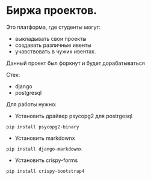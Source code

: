 # Биржа проектов. 
Это платформа, где студенты могут: 
- выкладывать свои проекты 
- создавать различные ивенты
- учавствовать в чужих ивентах.

Данный проект был форкнут и будет дорабатываться

Стек:
- django
- postgresql

Для работы нужно:

- Установить драйвер psycopg2 для postrgesql
```
pip install psycopg2-binary
```
- Установить markdownx
```
pip install django-markdownx
```
- Установить crispy-forms 
```
pip install crispy-bootstrap4
```